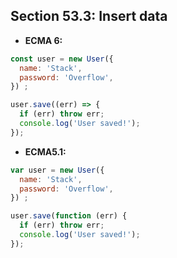 ## Section 53.3: Insert data

- **ECMA 6:**

```js
const user = new User({
  name: 'Stack',
  password: 'Overflow',
}) ;

user.save((err) => {
  if (err) throw err;
  console.log('User saved!');
});
```

- **ECMA5.1:**

```js
var user = new User({
  name: 'Stack',
  password: 'Overflow',
}) ;

user.save(function (err) {
  if (err) throw err;
  console.log('User saved!');
});
```
